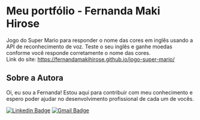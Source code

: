# Meu portfólio - Fernanda Maki Hirose
Jogo do Super Mario para responder o nome das cores em inglês usando a API de reconhecimento de voz. Teste o seu inglês e ganhe moedas conforme você responde corretamente o nome das cores. <br>
Link do site: https://fernandamakihirose.github.io/jogo-super-mario/ 

## Sobre a Autora
Oi, eu sou a Fernanda! Estou aqui para contribuir com meu conhecimento e espero poder ajudar no desenvolvimento profissional de cada um de vocês.

[![Linkedin Badge](https://img.shields.io/badge/-Fernanda_Maki_Hirose-blue?style=flat-square&logo=Linkedin&logoColor=white&link=https://www.linkedin.com/in/fernanda-maki-hirose-801117208/)](https://www.linkedin.com/in/fernanda-maki-hirose-801117208/)  [![Gmail Badge](https://img.shields.io/badge/-femahi2020@gmail.com-c14438?style=flat-square&logo=Gmail&logoColor=white&link=mailto:femahi2020@gmail.com)](mailto:femahi2020@gmail.com)
